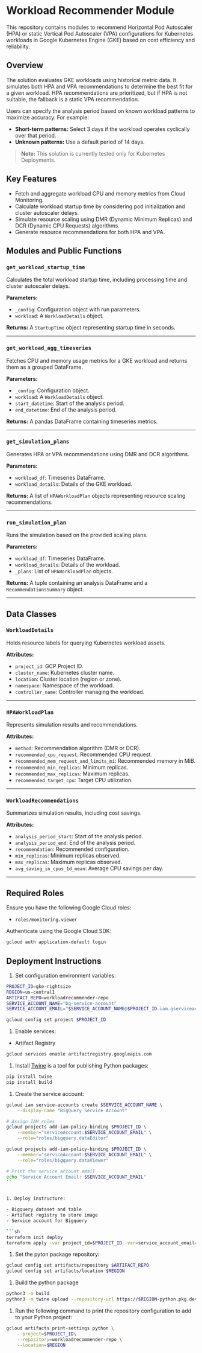 # Workload Recommender Module

This repository contains modules to recommend Horizontal Pod Autoscaler
(HPA) or static Vertical Pod Autoscaler (VPA) configurations for Kubernetes
workloads in Google Kubernetes Engine (GKE) based on cost efficiency and
reliability.

## Overview

The solution evaluates GKE workloads using historical metric data. It
simulates both HPA and VPA recommendations to determine the best fit for
a given workload. HPA recommendations are prioritized, but if HPA is not
suitable, the fallback is a static VPA recommendation.

Users can specify the analysis period based on known workload patterns to
maximize accuracy. For example:

-   **Short-term patterns:** Select 3 days if the workload operates
    cyclically over that period.
-   **Unknown patterns:** Use a default period of 14 days.

> **Note:** This solution is currently tested only for Kubernetes
> Deployments.

## Key Features

-   Fetch and aggregate workload CPU and memory metrics from Cloud
    Monitoring.
-   Calculate workload startup time by considering pod initialization and
    cluster autoscaler delays.
-   Simulate resource scaling using DMR (Dynamic Minimum Replicas) and DCR
    (Dynamic CPU Requests) algorithms.
-   Generate resource recommendations for both HPA and VPA.

## Modules and Public Functions

### `get_workload_startup_time`

Calculates the total workload startup time, including processing time and
cluster autoscaler delays.

**Parameters:**

-   `_config`: Configuration object with run parameters.
-   `workload`: A `WorkloadDetails` object.

**Returns:** A `StartupTime` object representing startup time in seconds.

---

### `get_workload_agg_timeseries`

Fetches CPU and memory usage metrics for a GKE workload and returns them
as a grouped DataFrame.

**Parameters:**

-   `_config`: Configuration object.
-   `workload`: A `WorkloadDetails` object.
-   `start_datetime`: Start of the analysis period.
-   `end_datetime`: End of the analysis period.

**Returns:** A pandas DataFrame containing timeseries metrics.

---

### `get_simulation_plans`

Generates HPA or VPA recommendations using DMR and DCR algorithms.

**Parameters:**

-   `workload_df`: Timeseries DataFrame.
-   `workload_details`: Details of the GKE workload.

**Returns:** A list of `HPAWorkloadPlan` objects representing resource scaling
recommendations.

---

### `run_simulation_plan`

Runs the simulation based on the provided scaling plans.

**Parameters:**

-   `workload_df`: Timeseries DataFrame.
-   `workload_details`: Details of the workload.
-   `_plans`: List of `HPAWorkloadPlan` objects.

**Returns:** A tuple containing an analysis DataFrame and a
`RecommendationsSummary` object.

---

## Data Classes

### `WorkloadDetails`

Holds resource labels for querying Kubernetes workload assets.

**Attributes:**

-   `project_id`: GCP Project ID.
-   `cluster_name`: Kubernetes cluster name.
-   `location`: Cluster location (region or zone).
-   `namespace`: Namespace of the workload.
-   `controller_name`: Controller managing the workload.

---

### `HPAWorkloadPlan`

Represents simulation results and recommendations.

**Attributes:**

-   `method`: Recommendation algorithm (DMR or DCR).
-   `recommended_cpu_request`: Recommended CPU request.
-   `recommended_mem_request_and_limits_mi`: Recommended memory in MiB.
-   `recommended_min_replicas`: Minimum replicas.
-   `recommended_max_replicas`: Maximum replicas.
-   `recommended_target_cpu`: Target CPU utilization.

---

### `WorkloadRecommendations`

Summarizes simulation results, including cost savings.

**Attributes:**

-   `analysis_period_start`: Start of the analysis period.
-   `analysis_period_end`: End of the analysis period.
-   `recommendation`: Recommended configuration.
-   `min_replicas`: Minimum replicas observed.
-   `max_replicas`: Maximum replicas observed.
-   `avg_saving_in_cpus_1d_mean`: Average CPU savings per day.

---

## Required Roles

Ensure you have the following Google Cloud roles:

-   `roles/monitoring.viewer`

Authenticate using the Google Cloud SDK:

```bash
gcloud auth application-default login
```

## Deployment Instructions

1. Set configuration environment variables:

```sh
PROJECT_ID=gke-rightsize
REGION=us-central1
ARTIFACT_REPO=workloadrecommender-repo
SERVICE_ACCOUNT_NAME="bq-service-account"
SERVICE_ACCOUNT_EMAIL="$SERVICE_ACCOUNT_NAME@$PROJECT_ID.iam.gserviceaccount.com"

gcloud config set project $PROJECT_ID
```

1. Enable services:

- Artifact Registry

```sh
gcloud services enable artifactregistry.googleapis.com

```

1. Install [Twine](https://pypi.org/project/twine/) is a tool for publishing Python packages:

```sh
pip install twine
pip install build
```

1. Create the service account:

```sh
gcloud iam service-accounts create $SERVICE_ACCOUNT_NAME \
    --display-name "BigQuery Service Account"

# Assign IAM roles
gcloud projects add-iam-policy-binding $PROJECT_ID \
    --member="serviceAccount:$SERVICE_ACCOUNT_EMAIL" \
    --role="roles/bigquery.dataEditor"

gcloud projects add-iam-policy-binding $PROJECT_ID \
    --member="serviceAccount:$SERVICE_ACCOUNT_EMAIL" \
    --role="roles/bigquery.dataViewer"

# Print the service account email
echo "Service Account Email: $SERVICE_ACCOUNT_EMAIL"
``


1. Deploy instructure:

- Bigquery dataset and table
- Artifact registry to store image
- Service account for Bigquery

```sh
terraform init deploy
terraform apply -var project_id=$PROJECT_ID -var=service_account_email=$SERVICE_ACCOUNT_EMAIL deploy
```

1. Set the pyton package repository:

```sh
gcloud config set artifacts/repository $ARTIFACT_REPO
gcloud config set artifacts/location $REGION
```

1. Build the python package

```sh
python3 -m build
python3 -m twine upload --repository-url https://$REGION-python.pkg.dev/$PROJECT_ID/$ARTIFACT_REPO/ dist/*
```

1. Run the following command to print the repository configuration to add to your Python project:

```sh
gcloud artifacts print-settings python \
    --project=$PROJECT_ID\
    --repository=workloadrecommender-repo \
    --location=$REGION
```
